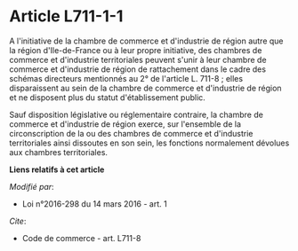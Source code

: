 # Article L711-1-1

A l'initiative de la chambre de commerce et d'industrie de région autre que la région d'Ile-de-France ou à leur propre
initiative, des  chambres de commerce et d'industrie territoriales peuvent s'unir à leur chambre de commerce et d'industrie
de région de rattachement dans le cadre des schémas directeurs mentionnés au 2° de l'article L. 711-8 ; elles disparaissent
au sein de la chambre de commerce et d'industrie de région et ne disposent plus du statut d'établissement public. 

Sauf disposition législative ou réglementaire contraire, la chambre de commerce et d'industrie de région exerce, sur
l'ensemble de la circonscription de la ou des chambres de commerce et d'industrie territoriales ainsi dissoutes en son sein,
les fonctions normalement dévolues aux chambres territoriales.

**Liens relatifs à cet article**

_Modifié par_:

  - Loi n°2016-298 du 14 mars 2016 - art. 1

_Cite_:

  - Code de commerce - art. L711-8
